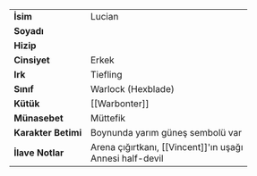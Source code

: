 |  |  |  
|---|---|  
| **İsim** | Lucian|  
| **Soyadı** | |  
| **Hizip** | |  
| **Cinsiyet** | Erkek|  
| **Irk** | Tiefling|  
| **Sınıf** | Warlock (Hexblade)|  
| **Kütük** | [[Warbonter]]|  
| **Münasebet** | Müttefik|  
| **Karakter Betimi** | Boynunda yarım güneş sembolü var|  
| **İlave Notlar** | Arena çığırtkanı, [[Vincent]]'ın uşağı<br>Annesi half-devil|  
